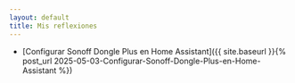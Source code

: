 ```yaml
---
layout: default
title: Mis reflexiones
---
```

- [Configurar Sonoff Dongle Plus en Home Assistant]({{ site.baseurl }}{% post_url 2025-05-03-Configurar-Sonoff-Dongle-Plus-en-Home-Assistant %})

